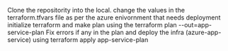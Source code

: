 Clone the repositority into the local.
change the values in the terraform.tfvars file as per the azure enivornment that needs deployment
initialize terraform and make plan using the terraform plan --out=app-service-plan
Fix errors if any in the plan and deploy the infra (azure-app-service) using terraform apply app-service-plan
